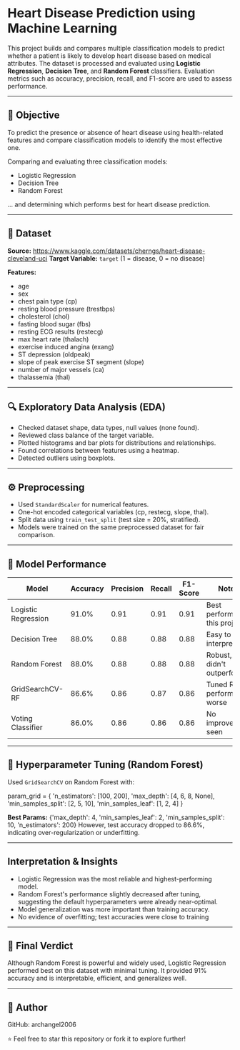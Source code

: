 #  Heart Disease Prediction using Machine Learning  

This project builds and compares multiple classification models to predict whether a patient is likely to develop heart disease based on medical attributes. The dataset is processed and evaluated using **Logistic Regression**, **Decision Tree**, and **Random Forest** classifiers. Evaluation metrics such as accuracy, precision, recall, and F1-score are used to assess performance.

---

## 📌 Objective  
To predict the presence or absence of heart disease using health-related features and compare classification models to identify the most effective one.

Comparing and evaluating three classification models:

- Logistic Regression  
- Decision Tree  
- Random Forest  

... and determining which performs best for heart disease prediction.

---

## 📂 Dataset  
**Source:** https://www.kaggle.com/datasets/cherngs/heart-disease-cleveland-uci
**Target Variable:** `target` (1 = disease, 0 = no disease)

**Features:**

- age  
- sex  
- chest pain type (cp)  
- resting blood pressure (trestbps)  
- cholesterol (chol)  
- fasting blood sugar (fbs)  
- resting ECG results (restecg)  
- max heart rate (thalach)  
- exercise induced angina (exang)  
- ST depression (oldpeak)  
- slope of peak exercise ST segment (slope)  
- number of major vessels (ca)  
- thalassemia (thal)

---

## 🔍 Exploratory Data Analysis (EDA)

- Checked dataset shape, data types, null values (none found).  
- Reviewed class balance of the target variable.  
- Plotted histograms and bar plots for distributions and relationships.  
- Found correlations between features using a heatmap.  
- Detected outliers using boxplots.

---

## ⚙️ Preprocessing

- Used `StandardScaler` for numerical features.  
- One-hot encoded categorical variables (cp, restecg, slope, thal).  
- Split data using `train_test_split` (test size = 20%, stratified).  
- Models were trained on the same preprocessed dataset for fair comparison.

---

## 🧠 Model Performance

| Model              | Accuracy | Precision | Recall | F1-Score | Notes                          |
|--------------------|----------|-----------|--------|----------|--------------------------------|
| Logistic Regression| 91.0%    | 0.91      | 0.91   | 0.91     | Best performer in this project |
| Decision Tree      | 88.0%    | 0.88      | 0.88   | 0.88     | Easy to interpret              |
| Random Forest      | 88.0%    | 0.88      | 0.88   | 0.88     | Robust, but didn't outperform  |
| GridSearchCV-RF    | 86.6%    | 0.86      | 0.87   | 0.86     | Tuned RF performed worse       |
| Voting Classifier  | 86.0%    | 0.86      | 0.86   | 0.86     | No improvement seen            |

---

## 🔧 Hyperparameter Tuning (Random Forest)

Used `GridSearchCV` on Random Forest with:

param_grid = {
    'n_estimators': [100, 200],
    'max_depth': [4, 6, 8, None],
    'min_samples_split': [2, 5, 10],
    'min_samples_leaf': [1, 2, 4]
}

**Best Params:**
{'max_depth': 4, 'min_samples_leaf': 2, 'min_samples_split': 10, 'n_estimators': 200}
However, test accuracy dropped to 86.6%, indicating over-regularization or underfitting.

---
## Interpretation & Insights

- Logistic Regression was the most reliable and highest-performing model.
- Random Forest's performance slightly decreased after tuning, suggesting the default hyperparameters were already near-optimal.
- Model generalization was more important than training accuracy.
- No evidence of overfitting; test accuracies were close to training

---
## 📌 Final Verdict
Although Random Forest is powerful and widely used, Logistic Regression performed best on this dataset with minimal tuning. It provided 91% accuracy and is interpretable, efficient, and generalizes well.

---
## 👤 Author

GitHub: archangel2006

⭐️ Feel free to star this repository or fork it to explore further!
